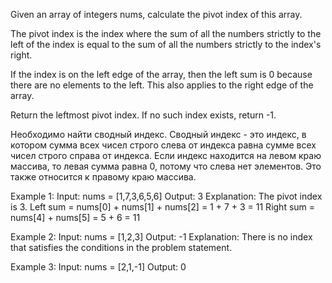 Given an array of integers nums, calculate the pivot index of this array.

The pivot index is the index where the sum of all the numbers strictly to the left of the index is equal to the sum of all the numbers strictly to the index's right.

If the index is on the left edge of the array, then the left sum is 0 because there are no elements to the left. This also applies to the right edge of the array.

Return the leftmost pivot index. If no such index exists, return -1.

Необходимо найти сводный индекс.
Сводный индекс - это индекс, в котором сумма всех чисел строго слева от индекса равна сумме всех чисел строго справа от индекса.
Если индекс находится на левом краю массива, то левая сумма равна 0, потому что слева нет элементов. Это также относится к правому краю массива.


Example 1:
Input: nums = [1,7,3,6,5,6]
Output: 3
Explanation:
The pivot index is 3.
Left sum = nums[0] + nums[1] + nums[2] = 1 + 7 + 3 = 11
Right sum = nums[4] + nums[5] = 5 + 6 = 11

Example 2:
Input: nums = [1,2,3]
Output: -1
Explanation:
There is no index that satisfies the conditions in the problem statement.

Example 3:
Input: nums = [2,1,-1]
Output: 0
